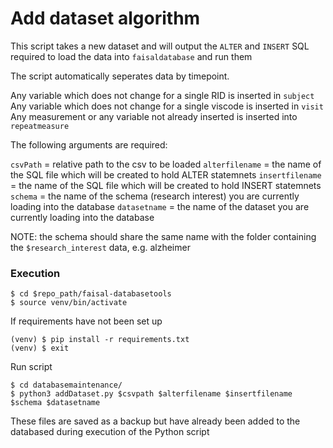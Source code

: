 
# Add dataset algorithm

This script takes a new dataset and will output the `ALTER` and `INSERT`
SQL required to load the data into `faisaldatabase` and run them

The script automatically seperates data by timepoint. 

Any variable which does not change for a single RID is inserted in `subject`
Any variable which does not change for a single viscode is inserted in `visit`
Any measurement or any variable not already inserted is inserted into
`repeatmeasure`

The following arguments are required:

`csvPath` = relative path to the csv to be loaded
`alterfilename` = the name of the SQL file which will be created to hold ALTER
statemnets
`insertfilename` = the name of the SQL file which will be created to hold INSERT
statemnets
`schema` = the name of the schema (research interest) you are currently loading
into the database
`datasetname` = the name of the dataset you are currently loading into the
database

NOTE: the schema should share the same name with the folder containing the
`$research_interest` data, e.g. alzheimer

### Execution

```
$ cd $repo_path/faisal-databasetools
$ source venv/bin/activate
```
If requirements have not been set up

```
(venv) $ pip install -r requirements.txt
(venv) $ exit
```

Run script

```
$ cd databasemaintenance/
$ python3 addDataset.py $csvpath $alterfilename $insertfilename $schema $datasetname
```

These files are saved as a backup but have already been added to the databased
during execution of the Python script